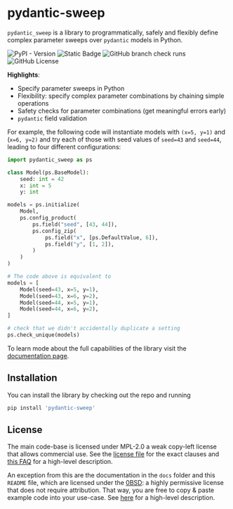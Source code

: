# pydantic-sweep

`pydantic_sweep` is a library to programmatically, safely and flexibly define 
complex parameter sweeps over `pydantic` models in Python. 

![PyPI - Version](https://img.shields.io/pypi/v/pydantic-sweep)
![Static Badge](https://img.shields.io/badge/python-3.10%20%7C%203.11%20%7C%203.12%20%7C%203.13-blue)
![GitHub branch check runs](https://img.shields.io/github/check-runs/befelix/pydantic_sweep/main)
![GitHub License](https://img.shields.io/github/license/befelix/pydantic_sweep)

**Highlights**:
- Specify parameter sweeps in Python
- Flexibility: specify complex parameter combinations by chaining simple operations
- Safety checks for parameter combinations (get meaningful errors early)
- `pydantic` field validation

For example, the following code will instantiate models with `(x=5, y=1)` and 
(`x=6, y=2)` and try each of those with seed values of `seed=43` and `seed=44`, 
leading to four different configurations:

```python
import pydantic_sweep as ps

class Model(ps.BaseModel):
    seed: int = 42
    x: int = 5
    y: int

models = ps.initialize(
    Model, 
    ps.config_product(
        ps.field("seed", [43, 44]),
        ps.config_zip(
            ps.field("x", [ps.DefaultValue, 6]),
            ps.field("y", [1, 2]),
        )
    )
)

# The code above is equivalent to
models = [
    Model(seed=43, x=5, y=1), 
    Model(seed=43, x=6, y=2), 
    Model(seed=44, x=5, y=1), 
    Model(seed=44, x=6, y=2),
]

# check that we didn't accidentally duplicate a setting
ps.check_unique(models)
```

To learn mode about the full capabilities of the library visit the
[documentation page](https://pydantic-sweep.readthedocs.io).

## Installation

You can install the library by checking out the repo and running

```bash
pip install 'pydantic-sweep'
```

## License

The main code-base is licensed under MPL-2.0 a weak copy-left license that allows 
commercial use. See the 
[license file](https://github.com/befelix/pydantic_sweep/blob/main/docs/LICENSE) for 
the exact clauses and
[this FAQ](https://www.mozilla.org/en-US/MPL/2.0/FAQ/) for a high-level description.

An exception from this are the documentation in the `docs` folder and this `README` 
file, which are licensed under the 
[0BSD](https://github.com/befelix/pydantic_sweep/blob/main/docs/LICENSE): a highly 
permissive license that does not require attribution. That way, you are free to copy & 
paste example code into your use-case. See 
[here](https://choosealicense.com/licenses/0bsd/) for a high-level description.
